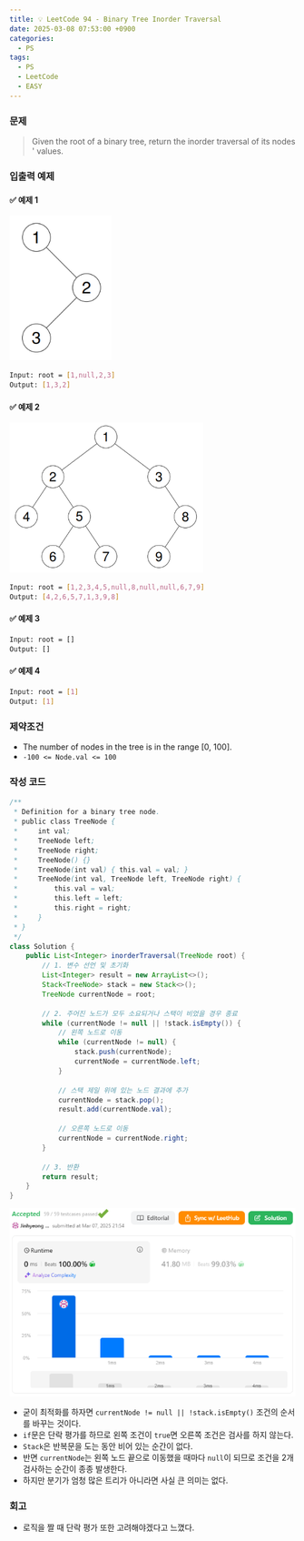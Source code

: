 ```yaml
---
title: 💡 LeetCode 94 - Binary Tree Inorder Traversal
date: 2025-03-08 07:53:00 +0900
categories:
  - PS
tags:
  - PS
  - LeetCode
  - EASY
---
```


### 문제
>Given the root of a binary tree, return the inorder traversal of its nodes' values.


### 입출력 예제
#### ✅ 예제 1
![](/assets/image/Pasted%20image%2020250528022139.png)
```bash
Input: root = [1,null,2,3]
Output: [1,3,2]
```

#### ✅ 예제 2
![](/assets/image/Pasted%20image%2020250528022152.png)
```bash
Input: root = [1,2,3,4,5,null,8,null,null,6,7,9]
Output: [4,2,6,5,7,1,3,9,8]
```

#### ✅ 예제 3
```bash
Input: root = [] 
Output: []
```

#### ✅ 예제 4
```bash
Input: root = [1] 
Output: [1]
```


### 제약조건
- The number of nodes in the tree is in the range [0, 100].
- `-100 <= Node.val <= 100`


### 작성 코드
```java
/**
 * Definition for a binary tree node.
 * public class TreeNode {
 *     int val;
 *     TreeNode left;
 *     TreeNode right;
 *     TreeNode() {}
 *     TreeNode(int val) { this.val = val; }
 *     TreeNode(int val, TreeNode left, TreeNode right) {
 *         this.val = val;
 *         this.left = left;
 *         this.right = right;
 *     }
 * }
 */
class Solution {
	public List<Integer> inorderTraversal(TreeNode root) {
		// 1. 변수 선언 및 초기화
		List<Integer> result = new ArrayList<>();
		Stack<TreeNode> stack = new Stack<>();
		TreeNode currentNode = root;
		
		// 2. 주어진 노드가 모두 소요되거나 스택이 비었을 경우 종료
		while (currentNode != null || !stack.isEmpty()) {
			// 왼쪽 노드로 이동
			while (currentNode != null) { 
				stack.push(currentNode);
				currentNode = currentNode.left;
			}
			
			// 스택 제일 위에 있는 노드 결과에 추가
			currentNode = stack.pop();
			result.add(currentNode.val);
			
			// 오른쪽 노드로 이동
			currentNode = currentNode.right;
		}
		
		// 3. 반환
		return result; 
	}
}
```
![](/assets/image/Pasted%20image%2020250528021846.png)
- 굳이 최적화를 하자면 `currentNode != null || !stack.isEmpty()` 조건의 순서를 바꾸는 것이다.
- `if`문은 단락 평가를 하므로 왼쪽 조건이 `true`면 오른쪽 조건은 검사를 하지 않는다.
- `Stack`은 반복문을 도는 동안 비어 있는 순간이 없다.
- 반면 `currentNode`는 왼쪽 노드 끝으로 이동했을 때마다 `null`이 되므로 조건을 2개 검사하는 순간이 종종 발생한다.
- 하지만 분기가 엄청 많은 트리가 아니라면 사실 큰 의미는 없다.


### 회고
- 로직을 짤 때 단락 평가 또한 고려해야겠다고 느꼈다.